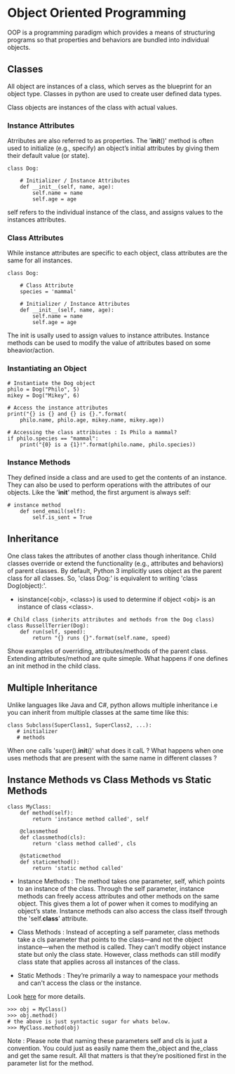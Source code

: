 # Object Oriented Programming 

OOP is a programming paradigm which provides a means of structuring programs so that properties and behaviors are bundled into individual objects.

## Classes

All object are instances of a class, which serves as the blueprint for an object type. 
Classes in python are used to create user defined data types. 

Class objects are instances of the class with actual values. 

### Instance Attributes 

Atrributes are also referred to as properties. 
The '__init__()' method is often used to initialize (e.g., specify) an object’s initial attributes by giving them their default value (or state). 

```
class Dog:

    # Initializer / Instance Attributes
    def __init__(self, name, age):
        self.name = name
        self.age = age
```

self refers to the individual instance of the class, and assigns values to the instances attributes. 

### Class Attributes 

While instance attributes are specific to each object, class attributes are the same for all instances.

```
class Dog:

    # Class Attribute
    species = 'mammal'

    # Initializer / Instance Attributes
    def __init__(self, name, age):
        self.name = name
        self.age = age
```

The init is usally used to assign values to instance attributes. Instance methods can be used to modify the value of attributes based on some bheavior/action.

### Instantiating an Object 

```
# Instantiate the Dog object
philo = Dog("Philo", 5)
mikey = Dog("Mikey", 6)

# Access the instance attributes
print("{} is {} and {} is {}.".format(
    philo.name, philo.age, mikey.name, mikey.age))

# Accessing the class attribiutes : Is Philo a mammal?
if philo.species == "mammal":
    print("{0} is a {1}!".format(philo.name, philo.species))
```

### Instance Methods

They defined inside a class and are used to get the contents of an instance. They can also be used to perform operations with the attributes of our objects. Like the '__init__' method, the first argument is always self:

```
# instance method
    def send_email(self):
        self.is_sent = True
```

## Inheritance

One class takes the attributes of another class though inheritance. Child classes override or extend the functionality (e.g., attributes and behaviors) of parent classes. By default, Python 3 implicitly uses object as the parent class for all classes. So, 'class Dog:' is equivalent to writing 'class Dog(object):'.

- isinstance(\<obj\>, \<class\>) is used to determine if object \<obj\> is an instance of class \<class\>.

```
# Child class (inherits attributes and methods from the Dog class)
class RussellTerrier(Dog):
    def run(self, speed):
        return "{} runs {}".format(self.name, speed)
```

Show examples of overriding, attributes/methods of the parent class. Extending attributes/method are quite simeple. What happens if one defines an init method in the child class. 


## Multiple Inheritance 

Unlike languages like Java and C#, python allows multiple inheritance i.e you can inherit from multiple classes at the same time like this:

```
class Subclass(SuperClass1, SuperClass2, ...):
   # initializer
   # methods
```

When one calls 'super().__init__()' what does it calL ? What happens when one uses methods that are present with the same name in different classes ? 

## Instance Methods vs Class Methods vs Static Methods 

```
class MyClass:
    def method(self):
        return 'instance method called', self

    @classmethod
    def classmethod(cls):
        return 'class method called', cls

    @staticmethod
    def staticmethod():
        return 'static method called'
```

- Instance Methods : The method takes one parameter, self, which points to an instance of the class. Through the self parameter, instance methods can freely access attributes and other methods on the same object. This gives them a lot of power when it comes to modifying an object’s state. Instance methods can also access the class itself through the 'self.__class__' attribute.

- Class Methods : Instead of accepting a self parameter, class methods take a cls parameter that points to the class—and not the object instance—when the method is called. They can’t modify object instance state but only the class state. However, class methods can still modify class state that applies across all instances of the class. 

- Static Methods : They’re primarily a way to namespace your methods and can't access the class or the instance.

Look [here](https://realpython.com/instance-class-and-static-methods-demystified/) for more details. 

```
>>> obj = MyClass()
>>> obj.method()
# the above is just syntactic sugar for whats below.
>>> MyClass.method(obj)
```

Note : Please note that naming these parameters self and cls is just a convention. You could just as easily name them the\_object and the\_class and get the same result. All that matters is that they’re positioned first in the parameter list for the method.







